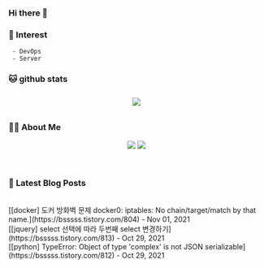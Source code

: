 
### Hi there 👋   

### 📖   Interest   
     - DevOps   
     - Server  

###  🐱 github stats  

<div id="main" align="center">
    <img src="https://github-readme-stats.vercel.app/api?username=qpyu66&hide=stars,contribs&count_private=true&show_icons=true"
        style="height: auto; margin-left: 20px; margin-right: 20px; padding: 10px;"/>
</div>

###  💁‍♀️ About Me  
<p align="center">
    <a href="https://bsssss.tistory.com/"><img src="https://img.shields.io/badge/Blog-FF5722?style=flat-square&logo=Blogger&logoColor=white"/></a>
    <a href="mailto:qpyu66@gmail.com"><img src="https://img.shields.io/badge/Gmail-d14836?style=flat-square&logo=Gmail&logoColor=white&link=qpyu66@gmail.com"/></a>
</p>

<br>

### 📕 Latest Blog Posts   
<br>
[[docker] 도커 방화벽 문제 docker0: iptables: No chain/target/match by that name.](https://bsssss.tistory.com/804) - Nov 01, 2021<br>
[[jquery] select 선택에 따라 두번째 select 변경하기](https://bsssss.tistory.com/813) - Oct 29, 2021<br>
[[python] TypeError: Object of type 'complex' is not JSON serializable](https://bsssss.tistory.com/812) - Oct 29, 2021<br>
